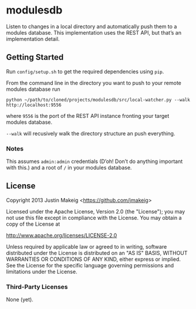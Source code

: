 # modulesdb

Listen to changes in a local directory and automatically push them to a modules database. This implementation uses the REST API, but that’s an implementation detail.

## Getting Started 

Run ```config/setup.sh``` to get the required dependencies using ```pip```. 

From the command line in the directory you want to push to your remote modules database run

```python ~/path/to/cloned/projects/modulesdb/src/local-watcher.py --walk http://localhost:9556```

where ```9556``` is the port of the REST API instance fronting your target modules database.

```--walk``` will recusively walk the directory structure an push everything.

### Notes
This assumes ```admin:admin``` credentials (D’oh! Don’t do anything important with this.) and a root of ```/``` in your modules database.

## License
Copyright 2013 Justin Makeig <<https://github.com/jmakeig>>

Licensed under the Apache License, Version 2.0 (the "License");
you may not use this file except in compliance with the License.
You may obtain a copy of the License at

   http://www.apache.org/licenses/LICENSE-2.0

Unless required by applicable law or agreed to in writing, software
distributed under the License is distributed on an "AS IS" BASIS,
WITHOUT WARRANTIES OR CONDITIONS OF ANY KIND, either express or implied.
See the License for the specific language governing permissions and
limitations under the License.

### Third-Party Licenses

None (yet).
